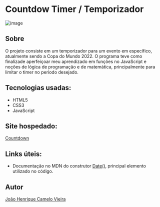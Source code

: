 # Countdow Timer / Temporizador
 
 
![image](https://user-images.githubusercontent.com/67476981/198831855-f517551b-5b88-4372-8c4e-dee77712199c.png)

## Sobre 
O projeto consiste em um temporizador para um evento em específico, atualmente sendo a Copa do Mundo 2022. 
O programa teve como finalizade aperfeiçoar meu aprendizado em funções no JavaScript e noções de lógica de programação e de matemática, principalmente para limitar o timer no período desejado.

## Tecnologias usadas:
- HTML5
- CSS3
- JavaScript

## Site hospedado:
 [Countdown](https://worldcup-countdown-jh12.netlify.app/)

## Links úteis:
- Documentação no MDN do construtor [Date()](https://developer.mozilla.org/en-US/docs/Web/JavaScript/Reference/Global_Objects/Date/Date), principal elemento utilizado no código.

## Autor

[João Henrique Camelo Vieira](https://www.linkedin.com/in/jo%C3%A3o-henrique-vieira/)














